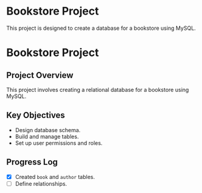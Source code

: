 # Bookstore Project
This project is designed to create a database for a bookstore using MySQL.
# Bookstore Project
## Project Overview
This project involves creating a relational database for a bookstore using MySQL.

## Key Objectives
- Design database schema.
- Build and manage tables.
- Set up user permissions and roles.

## Progress Log
- [x] Created `book` and `author` tables.
- [ ] Define relationships.
